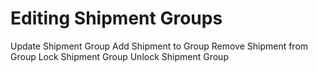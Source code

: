 # Editing Shipment Groups

Update Shipment Group
Add Shipment to Group
Remove Shipment from Group
Lock Shipment Group
Unlock Shipment Group

<script src="../../scripts/requesttabs.js"></script>
<script src="../../scripts/responsetabs.js"></script>
<script src="../../scripts/copy.js"></script>
